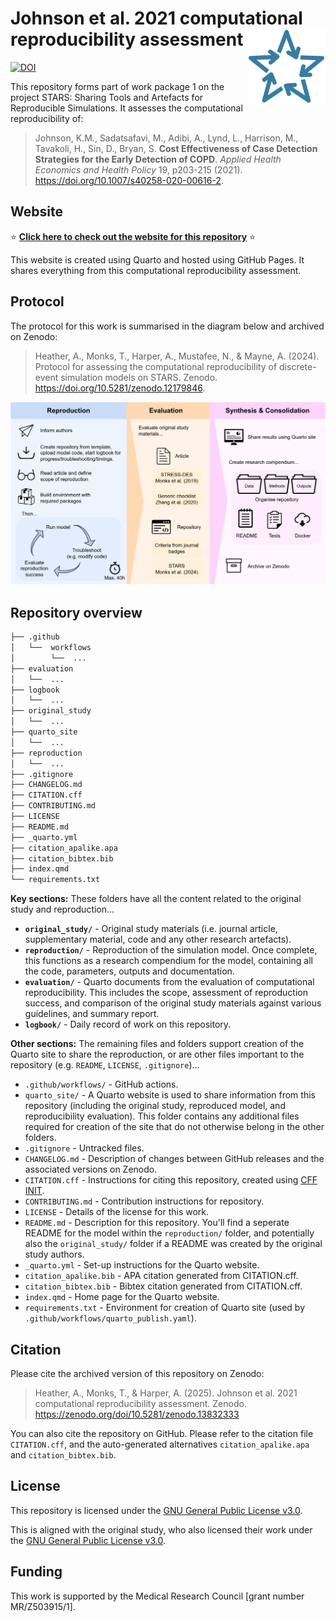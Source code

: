 # Johnson et al. 2021 computational reproducibility assessment <a href="https://github.com/pythonhealthdatascience"><img src="quarto_site/stars_logo_blue.png" align="right" height="120" alt="STARS" /></a>

[![DOI](https://zenodo.org/badge/DOI/10.5281/zenodo.13832333.svg)](https://zenodo.org/doi/10.5281/zenodo.13832333)

This repository forms part of work package 1 on the project STARS: Sharing Tools and Artefacts for Reproducible Simulations. It assesses the computational reproducibility of:

> Johnson, K.M., Sadatsafavi, M., Adibi, A., Lynd, L., Harrison, M., Tavakoli, H., Sin, D., Bryan, S. **Cost Effectiveness of Case Detection Strategies for the Early Detection of COPD**. *Applied Health Economics and Health Policy* 19, p203-215 (2021). <https://doi.org/10.1007/s40258-020-00616-2>.

## Website

⭐ **[Click here to check out the website for this repository](https://pythonhealthdatascience.github.io/stars-reproduce-johnson-2021/)** ⭐

This website is created using Quarto and hosted using GitHub Pages. It shares everything from this computational reproducibility assessment.

## Protocol

The protocol for this work is summarised in the diagram below and archived on Zenodo:

> Heather, A., Monks, T., Harper, A., Mustafee, N., & Mayne, A. (2024). Protocol for assessing the computational reproducibility of discrete-event simulation models on STARS. Zenodo. <https://doi.org/10.5281/zenodo.12179846>.

![Workflow](./quarto_site/stars_wp1_workflow.png)

## Repository overview

<!-- TODO: Update this if you amend the structure or contents of the repository -->
```bash
├── .github
│   └──  workflows
│        └──  ...
├── evaluation
│   └──  ...
├── logbook
│   └──  ...
├── original_study
│   └──  ...
├── quarto_site
│   └──  ...
├── reproduction
│   └──  ...
├── .gitignore
├── CHANGELOG.md
├── CITATION.cff
├── CONTRIBUTING.md
├── LICENSE
├── README.md
├── _quarto.yml
├── citation_apalike.apa
├── citation_bibtex.bib
├── index.qmd
└── requirements.txt
```

**Key sections:** These folders have all the content related to the original study and reproduction...

* **`original_study/`** - Original study materials (i.e. journal article, supplementary material, code and any other research artefacts).
* **`reproduction/`** - Reproduction of the simulation model. Once complete, this functions as a research compendium for the model, containing all the code, parameters, outputs and documentation.
* **`evaluation/`** - Quarto documents from the evaluation of computational reproducibility. This includes the scope, assessment of reproduction success, and comparison of the original study materials against various guidelines, and summary report.
* **`logbook/`** - Daily record of work on this repository.

**Other sections:** The remaining files and folders support creation of the Quarto site to share the reproduction, or are other files important to the repository (e.g. `README`, `LICENSE`, `.gitignore`)...

* `.github/workflows/` - GitHub actions.
* `quarto_site/` - A Quarto website is used to share information from this repository (including the original study, reproduced model, and reproducibility evaluation). This folder contains any additional files required for creation of the site that do not otherwise belong in the other folders.
* `.gitignore` - Untracked files.
* `CHANGELOG.md` - Description of changes between GitHub releases and the associated versions on Zenodo.
* `CITATION.cff` - Instructions for citing this repository, created using [CFF INIT](https://citation-file-format.github.io/).
* `CONTRIBUTING.md` - Contribution instructions for repository.
* `LICENSE` - Details of the license for this work.
* `README.md` - Description for this repository. You'll find a seperate README for the model within the `reproduction/` folder, and potentially also the `original_study/` folder if a README was created by the original study authors.
* `_quarto.yml` - Set-up instructions for the Quarto website.
* `citation_apalike.bib` - APA citation generated from CITATION.cff.
* `citation_bibtex.bib` - Bibtex citation generated from CITATION.cff.
* `index.qmd` - Home page for the Quarto website.
* `requirements.txt` - Environment for creation of Quarto site (used by `.github/workflows/quarto_publish.yaml`).

## Citation

Please cite the archived version of this repository on Zenodo:

> Heather, A., Monks, T., & Harper, A. (2025). Johnson et al. 2021 computational reproducibility assessment. Zenodo. <https://zenodo.org/doi/10.5281/zenodo.13832333>

You can also cite the repository on GitHub. Please refer to the citation file `CITATION.cff`, and the auto-generated alternatives `citation_apalike.apa` and `citation_bibtex.bib`.


## License

This repository is licensed under the [GNU General Public License v3.0](https://github.com/pythonhealthdatascience/stars-reproduce-johnson-2021/blob/main/LICENSE).

This is aligned with the original study, who also licensed their work under the [GNU General Public License v3.0](https://github.com/pythonhealthdatascience/stars-reproduce-johnson-2021/blob/main/original_study/epicR-closed_cohort/LICENSE).

## Funding

This work is supported by the Medical Research Council [grant number MR/Z503915/1].
